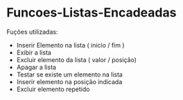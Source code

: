 ﻿# Funcoes-Listas-Encadeadas

Fuções utilizadas:

 - Inserir Elemento na lista ( inicio / fim )
 - Exibir a lista
 - Excluir elemento da lista ( valor / posição)
 - Apagar a lista
 - Testar se existe um elemento na lista
 - Inserir elemento na posição indicada
 - Excluir elemento repetido
